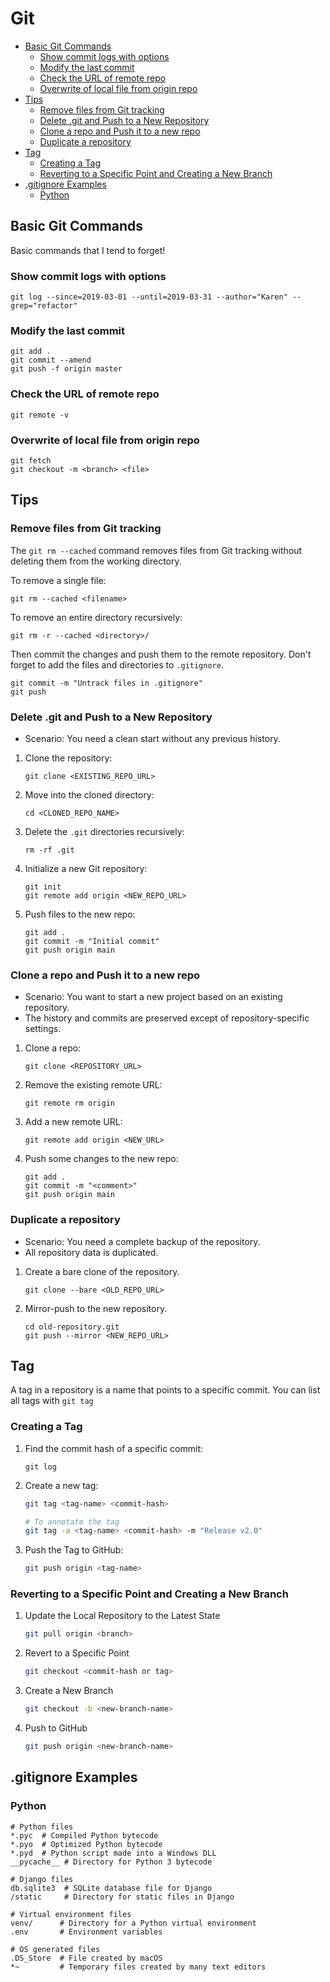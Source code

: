 # Git
- [Basic Git Commands](#basic-git-commands)
  - [Show commit logs with options](#show-commit-logs-with-options)
  - [Modify the last commit](#modify-the-last-commit)
  - [Check the URL of remote repo](#check-the-url-of-remote-repo)
  - [Overwrite of local file from origin repo](#overwrite-of-local-file-from-origin-repo)
- [Tips](#tips)
  - [Remove files from Git tracking](#remove-files-from-git-tracking)
  - [Delete .git and Push to a New Repository](#delete-git-and-push-to-a-new-repository)
  - [Clone a repo and Push it to a new repo](#clone-a-repo-and-push-it-to-a-new-repo)
  - [Duplicate a repository](#duplicate-a-repository)
- [Tag](#tag)
  - [Creating a Tag](#creating-a-tag)
  - [Reverting to a Specific Point and Creating a New Branch](#reverting-to-a-specific-point-and-creating-a-new-branch)
- [.gitignore Examples](#gitignore-examples)
  - [Python](#python)

## Basic Git Commands
Basic commands that I tend to forget!

### Show commit logs with options

```
git log --since=2019-03-01 --until=2019-03-31 --author="Karen" --grep="refactor"
```

### Modify the last commit

```
git add .
git commit --amend
git push -f origin master
```

### Check the URL of remote repo
```
git remote -v
```

### Overwrite of local file from origin repo
```
git fetch
git checkout -m <branch> <file>
```

## Tips

### Remove files from Git tracking

The `git rm --cached` command removes files from Git tracking without deleting them from the working directory.

To remove a single file:
```
git rm --cached <filename>
```

To remove an entire directory recursively:
```
git rm -r --cached <directory>/
```

Then commit the changes and push them to the remote repository. Don't forget to add the files and directories to `.gitignore`.

```
git commit -m "Untrack files in .gitignore"
git push
```

### Delete .git and Push to a New Repository
- Scenario: You need a clean start without any previous history.

1. Clone the repository:
   ```
   git clone <EXISTING_REPO_URL>
   ```

2. Move into the cloned directory:
   ```
   cd <CLONED_REPO_NAME>
   ```

3. Delete the `.git` directories recursively:
   ```
   rm -rf .git
   ```

4. Initialize a new Git repository:
   ```
   git init
   git remote add origin <NEW_REPO_URL>
   ```
5. Push files to the new repo:
   ```
   git add .
   git commit -m "Initial commit"
   git push origin main
   ```

### Clone a repo and Push it to a new repo

- Scenario: You want to start a new project based on an existing repository.
- The history and commits are preserved except of repository-specific settings.

1. Clone a repo:
    ```
    git clone <REPOSITORY_URL>
    ```
2. Remove the existing remote URL:
    ```
    git remote rm origin
    ```
3. Add a new remote URL:
    ```
    git remote add origin <NEW_URL>
    ```
4. Push some changes to the new repo:
    ```
    git add .
    git commit -m "<comment>"
    git push origin main
    ```

### Duplicate a repository

- Scenario: You need a complete backup of the repository.
- All repository data is duplicated.

1. Create a bare clone of the repository.
   ```
   git clone --bare <OLD_REPO_URL>
   ```
2. Mirror-push to the new repository.
   ```
   cd old-repository.git
   git push --mirror <NEW_REPO_URL>
   ```

## Tag
A tag in a repository is a name that points to a specific commit. You can list all tags with `git tag`

### Creating a Tag
1. Find the commit hash of a specific commit:
   ```
   git log
   ```

2. Create a new tag:
    ```bash
    git tag <tag-name> <commit-hash>

    # To annotate the tag
    git tag -a <tag-name> <commit-hash> -m "Release v2.0"
    ```

3. Push the Tag to GitHub:
    ```bash
    git push origin <tag-name>
    ```

### Reverting to a Specific Point and Creating a New Branch

1. Update the Local Repository to the Latest State
   ```bash
   git pull origin <branch>
   ```
2. Revert to a Specific Point

   ```bash
   git checkout <commit-hash or tag>
   ```
3. Create a New Branch

   ```bash
   git checkout -b <new-branch-name>
   ```
4. Push to GitHub
   ```bash
   git push origin <new-branch-name>
   ```

## .gitignore Examples

### Python
```
# Python files
*.pyc  # Compiled Python bytecode
*.pyo  # Optimized Python bytecode
*.pyd  # Python script made into a Windows DLL
__pycache__ # Directory for Python 3 bytecode

# Django files
db.sqlite3  # SQLite database file for Django
/static     # Directory for static files in Django

# Virtual environment files
venv/      # Directory for a Python virtual environment
.env       # Environment variables

# OS generated files
.DS_Store  # File created by macOS
*~         # Temporary files created by many text editors
```
